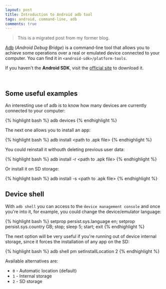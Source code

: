 ```yaml
---
layout: post
title: Introduction to Android adb tool
tags: android, command-line, adb
comments: true
---
```


> This is a migrated post from my former blog.

[Adb](http://developer.android.com/tools/help/adb.html) (*Android Debug Bridge*) is a command-line tool that allows you to achieve some operations over a real or emulated device connected to your computer. You can find it in `<android-sdk>/platform-tools`.

If you haven't the **Android SDK**, visit the [official site](http://developer.android.com/sdk/installing/index.html) to download it.

<!--break-->
&nbsp;

## Some useful examples

An interesting use of adb is to know how many devices are currently connected to your computer:

{% highlight bash %}
adb devices
{% endhighlight %}

The next one allows you to install an app:

{% highlight bash %}
adb install <path to .apk file>
{% endhighlight %}

You could reinstall it withouth deleting previous user data:

{% highlight bash %}
adb install -r <path to .apk file>
{% endhighlight %}

Or install it on SD storage:

{% highlight bash %}
adb install -s <path to .apk file>
{% endhighlight %}
&nbsp;

## Device shell

With `adb shell` you can access to the `device management console` and once you're into it, for example, you could change the device/emulator language:

{% highlight bash %}
setprop persist.sys.language en;
setprop persist.sys.country GB;
stop;
sleep 5;
start;
exit
{% endhighlight %}

The next option will be very useful if you're running out of device internal storage, since it forces the installation of any app on the SD:

{% highlight bash %}
adb shell pm setInstallLocation 2
{% endhighlight %}

Available alternatives are:

* `0` - Automatic location (default)
* `1` - Internal storage
* `2` - SD storage